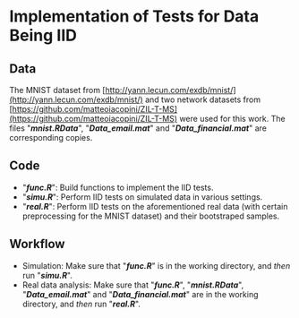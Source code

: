 # Implementation of Tests for Data Being IID

## Data
The MNIST dataset from [http://yann.lecun.com/exdb/mnist/](http://yann.lecun.com/exdb/mnist/) and two network datasets from [https://github.com/matteoiacopini/ZIL-T-MS](https://github.com/matteoiacopini/ZIL-T-MS) were used for this work. The files "***mnist.RData***", "***Data_email.mat***" and "***Data_financial.mat***" are corresponding copies.

## Code
- "***func.R***": Build functions to implement the IID tests.
- "***simu.R***": Perform IID tests on simulated data in various settings.
- "***real.R***": Perform IID tests on the aforementioned real data (with certain preprocessing for the MNIST dataset) and their bootstraped samples.

## Workflow
- Simulation: Make sure that "***func.R***" is in the working directory, and *then* run "***simu.R***".
- Real data analysis: Make sure that "***func.R***", "***mnist.RData***", "***Data_email.mat***" and "***Data_financial.mat***" are in the working directory, and *then* run "***real.R***".
